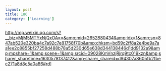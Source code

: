 ```yaml
---
layout: post
title: 186
category: ['Learning']
---
```


http://mp.weixin.qq.com/s?__biz=MjM5MTYxNjQxOA==&amp;mid=2652880434&amp;idx=1&amp;sn=847ab520e320ba4c7a92c7e81758f70b&amp;chksm=bd59c2ff8a2e4be9a7aa1ee2c8855bf27258d488b78a5d230d65e638d344138446d1dd9132a9&amp;mpshare=1&amp;scene=1&amp;srcid=09028KmVnzjRjrq9tc019kzn&amp;sharer_sharetime=1630578137412&amp;sharer_shareid=d94307a8605fb2fbec271a8d8c5a0a86#rd]


